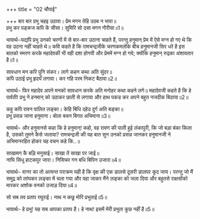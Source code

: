 +++
title = "02 चौपाई"

+++
बार बार प्रभु चहइ उठावा। प्रेम मगन तेहि उठब न भावा॥  
प्रभु कर पङ्कज कपि कें सीसा। सुमिरि सो दसा मगन गौरीसा॥1॥  

भावार्थः-यद्यपि प्रभु उनको चरणों में से बार-बार उठाना चाहते हैं, परन्तु हनुमान् प्रेम में ऐसे मग्न हो गए थे कि वह उठना नहीं चाहते थे॥
कवि कहते है कि रामचन्द्रजीके चरणकमलोंके बीच हनुमानजी सिर धरे है इस बातको स्मरण करके महादेवकी भी वही दशा होगयी और प्रेममें मग्न हो गये; क्योंकि हनुमान् रुद्रका अंशावतार है॥1॥  

सावधान मन करि पुनि संकर। लागे कहन कथा अति सुंदर॥   
कपि उठाई प्रभु हृदयँ लगावा। कर गहि परम निकट बैठावा॥2॥  

भावार्थः- फिर महादेव अपने मनको सावधान करके अति मनोहर कथा कहने लगे॥
महादेवजी कहते है कि हे पार्वती! प्रभु ने हनमान् ‌को उठाकर छाती से लगाया और हाथ पकड कर अपने बहुत नजदीक बिठाया॥2॥  

कहु कपि रावन पालित लङ्का। केहि बिधि दहेउ दुर्ग अति बङ्का॥  
प्रभु प्रसन्न जाना हनुमाना। बोला बचन बिगत अभिमाना॥3॥  

भावार्थः- और हनुमानसे कहा कि हे हनुमान्! कहो, वह रावण की पाली हुई लंकापुरी, कि जो बड़ा बंका किला है, उसको तुमने कैसे जलाया? रामचन्द्रजी की यह बात सुन उनको प्रसन्न जानकर हनुमानजी ने अभिमानरहित होकर यह वचन कहे कि..॥  

साखामग कै बड़ि मनुसाई। साखा तें साखा पर जाई॥  
नाघि सिंधु हाटकपुर जारा। निसिचर गन बधि बिपिन उजारा॥4॥  


भावार्थः- वानर का तो अत्यन्त पराक्रम यही है कि वृक्ष की एक डालसे दूसरी डालपर कूद जाय। परन्तु जो मैं समुद्र को लांघकर लङ्का में चला गया और वहा जाकर मैंने लङ्का को जला दिया और बहुतसे राक्षसोंको मारकर अशोक वनको उजाड़ दिया॥4॥  

सो सब तव प्रताप रघुराई। नाथ न कछू मोरि प्रभुताई॥5॥  

भावार्थः- हे प्रभु! यह सब आपका प्रताप है। हे नाथ! इसमें मेरी प्रभुता कुछ नहीं है॥5॥  

